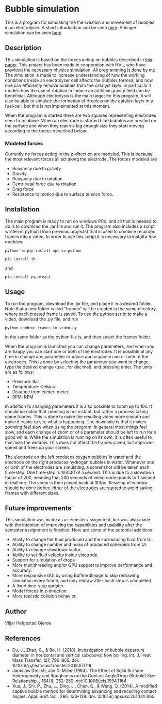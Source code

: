 # Bubble simulation

This is a program for simulating the the creation and movement of bubbles in an electrolyser. A short introduction can be seen [here](https://drive.google.com/file/d/1r3Sq5wjamU8zsynjGcs_H7Bnh5L_u4LF/view?usp=sharing). A longer simulation can be seen [here](https://drive.google.com/file/d/1OKz8aSZDiQyGGtM__VW4JjoypDiEIG5Y/view?usp=sharing)

## Description

This simulation is based on the forces acting on bubbles described in [this paper](https://www.sciencedirect.com/science/article/abs/pii/S0017931018318404). This project has been made in cooperation with HVL, who have provided the necessary physics simulation. All programming is done by me. The simulation is made to increase understanding of how the working conditions inside an electrolyser cell affects the bubbles formed, and how one can efficiently remove bubbles from the catalyst layer. In particular it models how the use of rotation to induce an artificial gravity field can be beneficial. Although electrolysis is the main target for this program, it will also be able to simulate the formation of droplets on the catalyst layer in a fuel-cell, but this is not implemented at this moment. 

When the program is started there are two squares representing electrodes seen from above. When an electrode is started blue bubbles are created on the surface and when they reach a big enough size they start moving according to the forces described below. 
 
### Modeled forces

Currently no forces acting in the z-direction are modeled. This is because the most relevant forces all act along the electrode. The forces modeled are

- Buoyancy due to gravity 
- Gravity
- Buoyancy due to rotation
- Centripetal force due to rotation
- Drag force
- Resistance to motion due to surface tension force. 

## Installation 
The main program is ready to run on windows PCs, and all that is needed to do is to download the .jar file and run it. The program also includes a script written in python (from previous projects) that is used to combine recorded frames into a video. In order to use this script it is necessary to install a few modules: 
```
python -m pip install opencv-python
```

```
pip install tk
```
and
```
pip install pyautogui
```
## Usage

To run the program, download the .jar file, and place it in a desired folder. Note that a new folder called "frames" will be created in the same directory, where each created frame is saved. To use the python script to make a video, download the .py file, and run 
```
python combine_frames_to_video.py
```
in the same folder as the python file is, and then select the frames folder.

When the program is launched you can change parameters, and when you are happy you can start one or both of the electrodes. It is possible at any time to change any parameter or pause and unpause one or both of the electrodes. This is done by selecting the parameter you want to change, type the desired change (use , for decimal), and pressing enter. The units are as follows:
- Pressure: Bar
- Temperature: Celsius
- Distance from center: meter
- RPM: RPM

In addition to changing parameters it is also possible to zoom up to 10x. It should be noted that zooming is not instant, but rather a process taking some frames. This is done to make the resulting video more smooth and make it easier to see what is happening. The downside is that it makes zooming feel slow when using the program. In general most things feel slow, and each change of zoom or of a parameter should be left to run for a good while. While the simulation is running on its own, it is often useful to minimize the window. This does not affect the frames saved, but improves speed and frees up your screen.

The electrode on the left produces oxygen bubbles in water and the electrode on the right produces hydrogen bubbles in water. Whenever one or both of the electrodes are simulating, a screenshot will be taken each time-step. One time-step is 1/6000 of a second. This is due to a slowdown factor of 200, meaning that 200 seconds of video corresponds to 1 second in realtime. The video is then played back at 30fps. Resizing of window should be done before either of the electrodes are started to avoid saving frames with different sizes.


## Future improvements
This simulation was made as a semester assignment, but was also made with the intention of improving the capabilities and usability after the semester assignment is finished. Here are some of the potential additions

- Ability to change the fluid produced and the surrounding fluid from UI.
- Ability to change number and mass of produced spheroids from UI.
- Ability to change slowdown factor.
- Ability to set fluid velocity inside electrode.
- Support for simulation of drops
- More multithreading and/or GPU support to improve performance and accuracy.
- More responsive GUI by using BufferedImage to skip redrawing simulation every frame, and only redraw after each step is completed
- A fixed time-step updater.
- Model forces in z-direction
- More realistic collision behavior.  


## Author
Viljar Helgestad Gjerde

## References
- Du, J., Zhao, C., & Bo, H. (2018). Investigation of bubble departure diameter in horizontal and vertical subcooled flow boiling. Int. J. Heat Mass Transfer, 127, 796–805. doi: 10.1016/j.ijheatmasstransfer.2018.07.019
- Jaroslaw Drelich; Jan D. Miller (1994). The Effect of Solid Surface Heterogeneity and Roughness on the Contact Angle/Drop (Bubble) Size Relationship. , 164(1), 252–259. doi:10.1006/jcis.1994.1164 
- Xue, J., Shi, P., Zhu, L., Ding, J., Chen, Q., & Wang, Q. (2014). A modified captive bubble method for determining advancing and receding contact angles. Appl. Surf. Sci., 296, 133–139. doi: 10.1016/j.apsusc.2014.01.060




